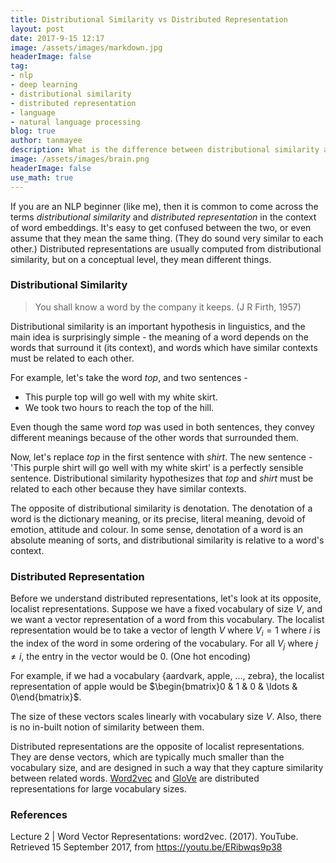 ```yaml
---
title: Distributional Similarity vs Distributed Representation
layout: post
date: 2017-9-15 12:17
image: /assets/images/markdown.jpg
headerImage: false
tag:
- nlp
- deep learning
- distributional similarity
- distributed representation
- language
- natural language processing
blog: true
author: tanmayee
description: What is the difference between distributional similarity and distributed representation?
image: /assets/images/brain.png
headerImage: false
use_math: true
---
```

If you are an NLP beginner (like me), then it is common to come across the terms *distributional similarity* and *distributed representation* in the context of word embeddings. <!--more-->It's easy to get confused between the two, or even assume that they mean the same thing. (They do sound very similar to each other.) Distributed representations are usually computed from distributional similarity, but on a conceptual level, they mean different things.

### Distributional Similarity
> You shall know a word by the company it keeps. (J R Firth, 1957)

Distributional similarity is an important hypothesis in linguistics, and the main idea is surprisingly simple - the meaning of a word depends on the words that surround it (its context), and words which have similar contexts must be related to each other.

For example, let's take the word *top*, and two sentences -

* This purple top will go well with my white skirt.
* We took two hours to reach the top of the hill.

Even though the same word *top* was used in both sentences, they convey different meanings because of the other words that surrounded them.

Now, let's replace *top* in the first sentence with *shirt*. The new sentence - 'This purple shirt will go well with my white skirt' is a perfectly sensible sentence. Distributional similarity hypothesizes that *top* and *shirt* must be related to each other because they have similar contexts.

The opposite of distributional similarity is denotation. The denotation of a word is the dictionary meaning, or its precise, literal meaning, devoid of emotion, attitude and colour. In some sense, denotation of a word is an absolute meaning of sorts, and distributional similarity is relative to a word's context.

### Distributed Representation
Before we understand distributed representations, let's look at its opposite, localist representations. Suppose we have a fixed vocabulary of size $V$, and we want a vector representation of a word from this vocabulary. The localist representation would be to take a vector of length $V$ where $V_i = 1$ where $i$ is the index of the word in some ordering of the vocabulary. For all $V_j$ where $j \neq i$, the entry in the vector would be $0$. (One hot encoding)

For example, if we had a vocabulary {aardvark, apple, ..., zebra}, the localist representation of apple would be $\begin{bmatrix}0 & 1 & 0 & \ldots & 0\end{bmatrix}$.

The size of these vectors scales linearly with vocabulary size $V$. Also, there is no in-built notion of similarity between them.

Distributed representations are the opposite of localist representations. They are dense vectors, which are typically much smaller than the vocabulary size, and are designed in such a way that they capture similarity between related words. [Word2vec](https://code.google.com/archive/p/word2vec/) and [GloVe](https://nlp.stanford.edu/projects/glove/) are distributed representations for large vocabulary sizes.


### References
Lecture 2 | Word Vector Representations: word2vec. (2017). YouTube. Retrieved 15 September 2017, from <https://youtu.be/ERibwqs9p38>
